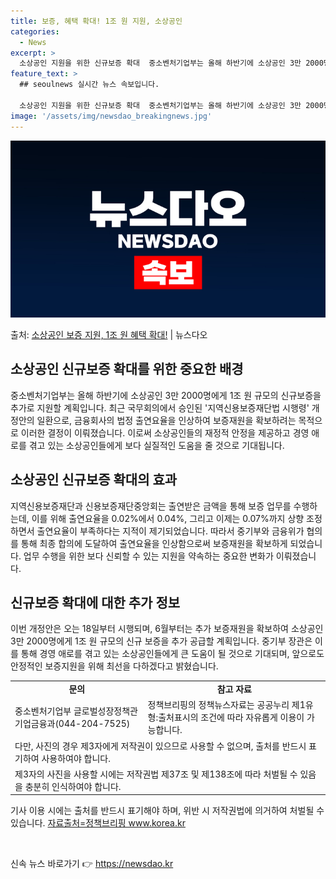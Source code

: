 ```yaml
---
title: 보증, 혜택 확대! 1조 원 지원, 소상공인
categories:
  - News
excerpt: >
  소상공인 지원을 위한 신규보증 확대  중소벤처기업부는 올해 하반기에 소상공인 3만 2000명에게 1조 원 규…
feature_text: >
  ## seoulnews 실시간 뉴스 속보입니다.

  소상공인 지원을 위한 신규보증 확대  중소벤처기업부는 올해 하반기에 소상공인 3만 2000명에게 1조 원 규…
image: '/assets/img/newsdao_breakingnews.jpg'
---
```


![뉴스다오 속보](/assets/img/newsdao_breakingnews.jpg)

<p>출처: <a href="https://newsdao.kr/4174" rel="dofollow">소상공인 보증 지원, 1조 원 혜택 확대!</a> | 뉴스다오</p>

<h2 data-ke-size="size26">소상공인 신규보증 확대를 위한 중요한 배경</h2>
<p data-ke-size="size16">중소벤처기업부는 올해 하반기에 소상공인 3만 2000명에게 1조 원 규모의 신규보증을 추가로 지원할 계획입니다. 최근 국무회의에서 승인된 '지역신용보증재단법 시행령' 개정안의 일환으로, 금융회사의 법정 출연요율을 인상하여 보증재원을 확보하려는 목적으로 이러한 결정이 이뤄졌습니다. 이로써 소상공인들의 재정적 안정을 제공하고 경영 애로를 겪고 있는 소상공인들에게 보다 실질적인 도움을 줄 것으로 기대됩니다.</p>

<h2 data-ke-size="size26">소상공인 신규보증 확대의 효과</h2>
<p data-ke-size="size16">지역신용보증재단과 신용보증재단중앙회는 출연받은 금액을 통해 보증 업무를 수행하는데, 이를 위해 출연요율을 0.02%에서 0.04%, 그리고 이제는 0.07%까지 상향 조정하면서 출연요율이 부족하다는 지적이 제기되었습니다. 따라서 중기부와 금융위가 협의를 통해 최종 합의에 도달하여 출연요율을 인상함으로써 보증재원을 확보하게 되었습니다. 업무 수행을 위한 보다 신뢰할 수 있는 지원을 약속하는 중요한 변화가 이뤄졌습니다.</p>

<h2 data-ke-size="size26">신규보증 확대에 대한 추가 정보</h2>
<p data-ke-size="size16">이번 개정안은 오는 18일부터 시행되며, 6월부터는 추가 보증재원을 확보하여 소상공인 3만 2000명에게 1조 원 규모의 신규 보증을 추가 공급할 계획입니다. 중기부 장관은 이를 통해 경영 애로를 겪고 있는 소상공인들에게 큰 도움이 될 것으로 기대되며, 앞으로도 안정적인 보증지원을 위해 최선을 다하겠다고 밝혔습니다.</p>

<table>
	<tr>
		<td style="text-align: center; height: 17px;"><b>문의</b></td>
		<td style="text-align: center; height: 17px;"><b>참고 자료</b></td>
	</tr>
	<tr>
		<td>중소벤처기업부 글로벌성장정책관 기업금융과(044-204-7525)</td>
		<td>정책브리핑의 정책뉴스자료는 공공누리 제1유형:출처표시의 조건에 따라 자유롭게 이용이 가능합니다.</td>
	</tr>
	<tr>
		<td colspan="2">다만, 사진의 경우 제3자에게 저작권이 있으므로 사용할 수 없으며, 출처를 반드시 표기하여 사용하여야 합니다.</td>
	</tr>
	<tr>
		<td colspan="2">제3자의 사진을 사용할 시에는 저작권법 제37조 및 제138조에 따라 처벌될 수 있음을 충분히 인식하여야 합니다.</td>
	</tr>
</table>

<p data-ke-size="size16">기사 이용 시에는 출처를 반드시 표기해야 하며, 위반 시 저작권법에 의거하여 처벌될 수 있습니다. <a href="https://newsdao.kr/4174">자료출처=정책브리핑 www.korea.kr</a></p>
<p data-ke-size="size16">&nbsp;</p> 

신속 뉴스 바로가기 👉 <a href="https://newsdao.kr" rel="dofollow">https://newsdao.kr</a>


